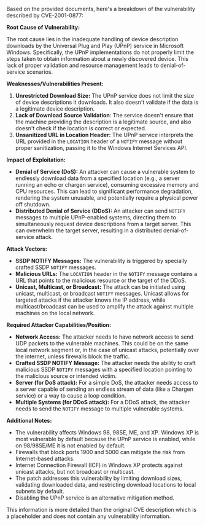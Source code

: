 Based on the provided documents, here's a breakdown of the vulnerability described by CVE-2001-0877:

**Root Cause of Vulnerability:**

The root cause lies in the inadequate handling of device description downloads by the Universal Plug and Play (UPnP) service in Microsoft Windows. Specifically, the UPnP implementations do not properly limit the steps taken to obtain information about a newly discovered device. This lack of proper validation and resource management leads to denial-of-service scenarios.

**Weaknesses/Vulnerabilities Present:**

1.  **Unrestricted Download Size:** The UPnP service does not limit the size of device descriptions it downloads. It also doesn't validate if the data is a legitimate device description.
2.  **Lack of Download Source Validation**: The service doesn't ensure that the machine providing the description is a legitimate source, and also doesn't check if the location is correct or expected.
3. **Unsanitized URL in Location Header:** The UPnP service interprets the URL provided in the `LOCATION` header of a `NOTIFY` message without proper sanitization, passing it to the Windows Internet Services API.

**Impact of Exploitation:**

*   **Denial of Service (DoS):** An attacker can cause a vulnerable system to endlessly download data from a specified location (e.g., a server running an echo or chargen service), consuming excessive memory and CPU resources. This can lead to significant performance degradation, rendering the system unusable, and potentially require a physical power off shutdown.
*   **Distributed Denial of Service (DDoS):** An attacker can send `NOTIFY` messages to multiple UPnP-enabled systems, directing them to simultaneously request device descriptions from a target server. This can overwhelm the target server, resulting in a distributed denial-of-service attack.

**Attack Vectors:**

*   **SSDP NOTIFY Messages:** The vulnerability is triggered by specially crafted SSDP `NOTIFY` messages.
*   **Malicious URLs:** The `LOCATION` header in the `NOTIFY` message contains a URL that points to the malicious resource or the target of the DDoS.
*   **Unicast, Multicast, or Broadcast:** The attack can be initiated using unicast, multicast, or broadcast `NOTIFY` messages.  Unicast allows for targeted attacks if the attacker knows the IP address, while multicast/broadcast can be used to amplify the attack against multiple machines on the local network.

**Required Attacker Capabilities/Position:**

*   **Network Access:** The attacker needs to have network access to send UDP packets to the vulnerable machines. This could be on the same local network segment or, in the case of unicast attacks, potentially over the internet, unless firewalls block the traffic.
*   **Crafted SSDP NOTIFY Message:** The attacker needs the ability to craft malicious SSDP `NOTIFY` messages with a specified location pointing to the malicious source or intended victim.
*   **Server (for DoS attack):** For a simple DoS, the attacker needs access to a server capable of sending an endless stream of data (like a Chargen service) or a way to cause a loop condition.
*   **Multiple Systems (for DDoS attack):** For a DDoS attack, the attacker needs to send the `NOTIFY` message to multiple vulnerable systems.

**Additional Notes:**

*   The vulnerability affects Windows 98, 98SE, ME, and XP. Windows XP is most vulnerable by default because the UPnP service is enabled, while on 98/98SE/ME it is not enabled by default.
*   Firewalls that block ports 1900 and 5000 can mitigate the risk from Internet-based attacks.
*   Internet Connection Firewall (ICF) in Windows XP protects against unicast attacks, but not broadcast or multicast.
*   The patch addresses this vulnerability by limiting download sizes, validating downloaded data, and restricting download locations to local subnets by default.
*   Disabling the UPnP service is an alternative mitigation method.

This information is more detailed than the original CVE description which is a placeholder and does not contain any vulnerability information.